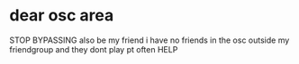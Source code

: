 # dear osc area
STOP BYPASSING also be my friend i have no friends in the osc outside my friendgroup and they dont play pt often HELP
